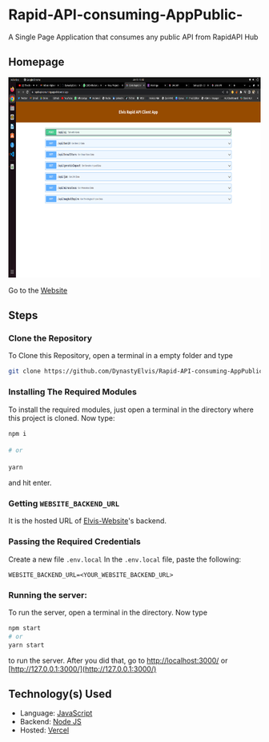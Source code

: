 # Rapid-API-consuming-AppPublic-
A Single Page Application that consumes any public API from RapidAPI Hub



## Homepage
<img src="https://github.com/DynastyElvis/Rapid-API-consuming-AppPublic-/blob/main/Assets/images/Screenshot%20from%202023-01-13%2013-02-48.png" width="800px" height="400px">

<div align=center>


</div>

Go to the [Website](https://api.jonakadiptakalita.tk)
## Steps

### Clone the Repository

To Clone this Repository, open a terminal in a empty folder and type

```bash
git clone https://github.com/DynastyElvis/Rapid-API-consuming-AppPublic-
```

### Installing The Required Modules

To install the required modules, just open a terminal in the directory where this project
is cloned. Now type:

```bash
npm i

# or

yarn
```

and hit enter.

### Getting `WEBSITE_BACKEND_URL`

It is the hosted URL of [Elvis-Website](https://github.com/DynastyElvis/)'s backend.

### Passing the Required Credentials

Create a new file `.env.local`
In the `.env.local` file, paste the following:

```env
WEBSITE_BACKEND_URL=<YOUR_WEBSITE_BACKEND_URL>
```

### Running the server:

To run the server, open a terminal in the directory. Now type

```bash
npm start
# or
yarn start
```

to run the server. After you did that, go to [http://localhost:3000/](http://localhost:3000/) or
[http://127.0.0.1:3000/](http://127.0.0.1:3000/)

## Technology(s) Used

-   Language: [JavaScript](https://www.javascript.com/)
-   Backend: [Node JS](https://nodejs.org/)
-   Hosted: [Vercel](https://vercel.com/)


</a>
